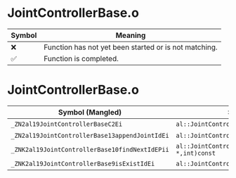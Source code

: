 # JointControllerBase.o
| Symbol | Meaning 
| ------------- | ------------- 
| :x: | Function has not yet been started or is not matching. 
| :white_check_mark: | Function is completed. 


# JointControllerBase.o
| Symbol (Mangled) | Symbol (Demangled) | Decompiled? |
| ------------- |  ------------- | ------------- |
| `_ZN2al19JointControllerBaseC2Ei` | `al::JointControllerBase::JointControllerBase(int)` | :x: |
| `_ZN2al19JointControllerBase13appendJointIdEi` | `al::JointControllerBase::appendJointId(int)` | :x: |
| `_ZNK2al19JointControllerBase10findNextIdEPii` | `al::JointControllerBase::findNextId(int *,int)const` | :x: |
| `_ZNK2al19JointControllerBase9isExistIdEi` | `al::JointControllerBase::isExistId(int)const` | :x: |
